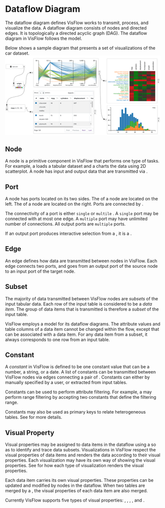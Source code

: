 # Dataflow Diagram

The dataflow diagram defines VisFlow works to transmit, process, and visualize the data.
A dataflow diagram consists of nodes and directed edges.
It is topologically a directed acyclic graph (DAG).
The dataflow diagram in VisFlow follows the <page-link link="/dataflow/subsetflow.html" text="subset flow"/> model.

Below shows a sample diagram that presents a set of visualizations of the car dataset.
![diagram](./diagram.png)

## Node
A node is a primitive component in VisFlow that performs one type of tasks.
For example, a <node-type type="data-source"/> loads a tabular dataset and a <node-type type="scatterplot"/> charts the data using 2D scatterplot.
A node has input and output data that are transmitted via <page-link link="#port" text="ports"/>.

## Port
A node has ports located on its two sides.
The <port-type type="input" text="Input Ports"/> of a node are located on the left.
The <port-type type="output" text="Output Ports"/> of a node are located on the right.
Ports are connected by <page-link link="#edge" text="edges"/>.

The connectivity of a port is either `single` <port-type type="input" text=""/> or `multile` <port-type type="multi-input" text=""/>.
A `single` port may be connected with at most one edge.
A `multiple` port may have unlimited number of connections.
All output ports are `multiple` ports.

If an output port produces interactive selection from a <page-link link="/node/visualization/" text="visualization"/>,
it is a <port-type type="selection"/>.

## Edge
An edge defines how data are transmitted between nodes in VisFlow.
Each edge connects two ports, and goes from an output port of the source node to an input port of the target node.

## Subset
The majority of data transmitted between VisFlow nodes are _subsets_ of the input tabular data.
Each row of the input table is considered to be a _data item_.
The group of data items that is transmitted is therefore a _subset_ of the input table.

VisFlow employs a <page-link link="/dataflow/subsetflow.html" text="subset flow"/> model for its dataflow diagrams.
The attribute values and table columns of a data item cannot be changed within the flow, except that <page-link link="#visual-property" text="visual properties"/> can be associated with a data item.
For any data item from a subset, it always corresponds to one row from an input table.

## Constant
A _constant_ in VisFlow is defined to be one constant value that can be a number, a string, or a date.
A list of constants can be transmitted between VisFlow nodes via edges connecting a pair of <port-type type="constants" text="Constants Ports"/>.
Constants can either by manually specified by a user, or extracted from input tables.

Constants can be used to perform attribute filtering.
For example, a <node-type type="attribute-filter"/> may perform range filtering by accepting two constants that define the filtering range.

Constants may also be used as primary keys to relate heterogeneous tables.
See <page-link link="/dataflow/linking.html" text="linking"/> for more details.

## Visual Property
Visual properties may be assigned to data items in the dataflow using a <node-type type="visual-editor"/> so as to identify and trace data subsets.
Visualizations in VisFlow respect the visual properties of data items and renders the data according to their visual properties.
Each visualization may have its own way of showing the visual properties.
See <page-link link="/node/visualization/" text="node types documentation"/> for how each type of visualization renders the visual properties.

Each data item carries its own visual properties.
These properties can be updated and modified by nodes in the dataflow.
When two tables are merged by a <node-type type="set-operator"/>, the visual properties of each data item are also merged.

Currently VisFlow supports five types of visual properties: <ui-value text="color"/>, <ui-value text="border"/>, <ui-value text="width"/>, <ui-value text="size"/>, and <ui-value text="opacity"/>.
